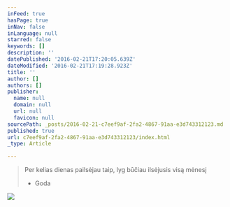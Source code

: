 ```yaml
---
inFeed: true
hasPage: true
inNav: false
inLanguage: null
starred: false
keywords: []
description: ''
datePublished: '2016-02-21T17:20:05.639Z'
dateModified: '2016-02-21T17:19:28.923Z'
title: ''
author: []
authors: []
publisher:
  name: null
  domain: null
  url: null
  favicon: null
sourcePath: _posts/2016-02-21-c7eef9af-2fa2-4867-91aa-e3d743312123.md
published: true
url: c7eef9af-2fa2-4867-91aa-e3d743312123/index.html
_type: Article

---
```

> Per kelias dienas pailsėjau taip, lyg būčiau ilsėjusis visą mėnesį 
> - Goda
> 

![](https://the-grid-user-content.s3-us-west-2.amazonaws.com/8629aafb-63cb-4d6a-b698-4a5222bd0ab2.jpg)